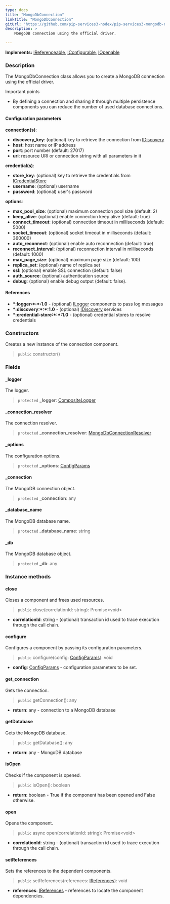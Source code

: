 ```yaml
---
type: docs
title: "MongoDbConnection"
linkTitle: "MongoDbConnection"
gitUrl: "https://github.com/pip-services3-nodex/pip-services3-mongodb-nodex"
description: >
    MongoDB connection using the official driver.

---
```


**Implements:** [IReferenceable](../../../commons/refer/ireferenceable), [IConfigurable](../../../commons/config/iconfigurable),
[IOpenable](../../../commons/run/iopenable)

### Description

The MongoDbConnection class allows you to create a MongoDB connection using the official driver.

Important points

- By defining a connection and sharing it through multiple persistence components you can reduce the number of used database connections.

#### Configuration parameters
**connection(s)**:    
- **discovery_key**: (optional) key to retrieve the connection from [IDiscovery](../../../components/connect/idiscovery)
- **host**: host name or IP address
- **port**: port number (default: 27017)
- **uri**: resource URI or connection string with all parameters in it

**credential(s)**:    
- **store_key**: (optional) key to retrieve the credentials from [ICredentialStore](../../../components/auth/icredential_store)
- **username**: (optional) username
- **password**: (optional) user's password

**options**:
- **max_pool_size**: (optional) maximum connection pool size (default: 2)
- **keep_alive**: (optional) enable connection keep alive (default: true)
- **connect_timeout**: (optional) connection timeout in milliseconds (default: 5000)
- **socket_timeout**: (optional) socket timeout in milliseconds (default: 360000)
- **auto_reconnect**: (optional) enable auto reconnection (default: true)
- **reconnect_interval**: (optional) reconnection interval in milliseconds (default: 1000)
- **max_page_size**: (optional) maximum page size (default: 100)
- **replica_set**: (optional) name of replica set
- **ssl**: (optional) enable SSL connection (default: false)
- **auth_source**: (optional) authentication source
- **debug**: (optional) enable debug output (default: false).

#### References
- **\*:logger:\*:\*:1.0** - (optional) [ILogger](../../../components/log/ilogger) components to pass log messages
- **\*:discovery:\*:\*:1.0** - (optional) [IDiscovery](../../../components/connect/idiscovery) services
- **\*:credential-store:\*:\*:1.0** - (optional) credential stores to resolve credentials


### Constructors
Creates a new instance of the connection component.

> `public` constructor()

### Fields

<span class="hide-title-link">

#### _logger
The logger.
> `protected` **_logger**: [CompositeLogger](../../../components/log/composite_logger)

#### _connection_resolver
The connection resolver.
> `protected` **_connection_resolver**: [MongoDbConnectionResolver](../mongodb_connection_resolver) 

#### _options
The configuration options.
> `protected` **_options**: [ConfigParams](../../../commons/config/config_params) 

#### _connection
The MongoDB connection object.
> `protected` **_connection**: any

#### _database_name
The MongoDB database name.
> `protected` **_database_name**: string

#### _db
The MongoDB database object.
> `protected` **_db**: any
</span>


### Instance methods

#### close
Closes a component and frees used resources.

> `public` close(correlationId: string): Promise\<void\>

- **correlationId**: string - (optional) transaction id used to trace execution through the call chain.


#### configure
Configures a component by passing its configuration parameters.

> `public` configure(config: [ConfigParams](../../../commons/config/config_params)): void

- **config**: [ConfigParams](../../../commons/config/config_params) - configuration parameters to be set.


#### get_connection
Gets the connection.

> `public` getConnection(): any

- **return**: any - connection to a MongoDB database


#### getDatabase
Gets the MongoDB database.

> `public` getDatabase(): any 

- **return**: any - MongoDB database


#### isOpen
Checks if the component is opened.

> `public` isOpen(): boolean

- **return**: boolean - True if the component has been opened and False otherwise.


#### open
Opens the component.

> `public` async open(correlationId: string): Promise\<void\>

- **correlationId**: string - (optional) transaction id used to trace execution through the call chain.


#### setReferences
Sets the references to the dependent components.

> `public` setReferences(references: [IReferences](../../../commons/refer/ireferences)): void

- **references**: [IReferences](../../../commons/refer/ireferences) - references to locate the component dependencies.
